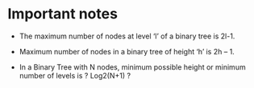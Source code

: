 # Important notes

- The maximum number of nodes at level ‘l’ of a binary tree is 2l-1.

- Maximum number of nodes in a binary tree of height ‘h’ is 2h – 1.

- In a Binary Tree with N nodes, minimum possible height or minimum number of levels is ? Log2(N+1) ?

